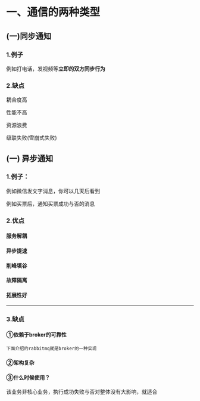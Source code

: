 # 一、通信的两种类型

## (一)同步通知
### 1.例子 
 例如打电话，发视频等**立即的双方同步行为**
  
### 2.缺点
   耦合度高

   性能不高

   资源浪费

   级联失败(雪崩式失败)

## (一) 异步通知
 ### 1.例子：
  例如微信发文字消息，你可以几天后看到

  例如买票后，通知买票成功与否的消息
  
###  2.优点
#### 服务解耦
#### 异步提速
#### 削峰填谷
#### 故障隔离
#### 拓展性好
  
---
### 3.缺点
####  ①依赖于broker的可靠性

    下面介绍的rabbitmq就是broker的一种实现
#### ②架构复杂
  
#### ③什么时候使用？
   该业务非核心业务，执行成功失败与否对整体没有大影响，就适合